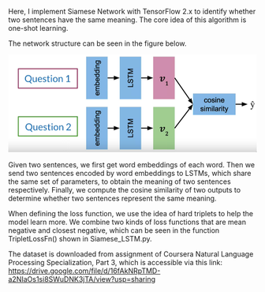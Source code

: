 Here, I implement Siamese Network with TensorFlow 2.x to identify whether two sentences have the same meaning. The core idea of this algorithm is one-shot learning.

The network structure can be seen in the figure below.

![image](https://github.com/ZhaohuaFang/Siamese-Network/blob/master/Siamese_LSTM.PNG)

Given two sentences, we first get word embeddings of each word. Then we send two sentences encoded by word embeddings to LSTMs, which share the same set of parameters, to obtain the meaning of two sentences respectively. Finally, we compute the cosine similarity of two outputs to determine whether two sentences represent the same meaning. 

When defining the loss function, we use the idea of hard triplets to help the model learn more. We combine two kinds of loss functions that are mean negative and closest negative, which can be seen in the function TripletLossFn() shown in Siamese_LSTM.py.

The dataset is downloaded from assignment of Coursera Natural Language Processing Specialization, Part 3, which is accessible via this link:
https://drive.google.com/file/d/16fAkNRpTMD-a2NIaOs1si8SWuDNK3jTA/view?usp=sharing
